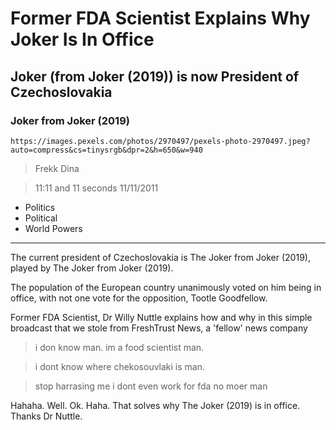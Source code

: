 # Former FDA Scientist Explains Why Joker Is In Office

## Joker (from Joker (2019)) is now President of Czechoslovakia

### Joker from Joker (2019)

`https://images.pexels.com/photos/2970497/pexels-photo-2970497.jpeg?auto=compress&cs=tinysrgb&dpr=2&h=650&w=940`

> Frekk Dina

> 11:11 and 11 seconds 11/11/2011

- Politics
- Political
- World Powers

---

The current president of Czechoslovakia is The Joker from Joker (2019), played by The Joker from Joker (2019).

The population of the European country unanimously voted on him being in office, with not one vote for the opposition, Tootle Goodfellow.

Former FDA Scientist, Dr Willy Nuttle explains how and why in this simple broadcast that we stole from FreshTrust News, a 'fellow' news company

> i don know man. im a food scientist man.

> i dont know where chekosouvlaki is man.

> stop harrasing me i dont even work for fda no moer man 

Hahaha. Well. Ok. Haha. That solves why The Joker (2019) is in office. Thanks Dr Nuttle.